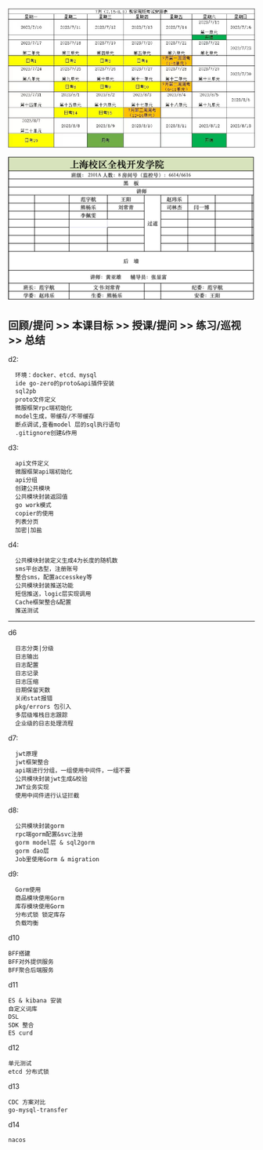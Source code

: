 ![img.png](img.png)

![img_1.png](img_1.png)

回顾/提问 >>
本课目标 >>
授课/提问 >>
练习/巡视 >>
总结 
---



d2: 
```
  环境：docker、etcd、mysql
  ide go-zero的proto&api插件安装
  sql2pb
  proto文件定义
  微服框架rpc端初始化
  model生成，带缓存/不带缓存
  断点调试,查看model 层的sql执行语句
  .gitignore创建&作用
```

d3:
```
  api文件定义
  微服框架api端初始化
  api分组
  创建公共模块
  公共模块封装返回值
  go work模式
  copier的使用
  列表分页
  加密|加盐
```

d4:
```
  公共模块封装定义生成4为长度的随机数
  sms平台选型，注册账号
  整合sms，配置accesskey等
  公共模块封装推送功能
  短信推送，logic层实现调用
  Cache框架整合&配置
  推送测试
```

-----------------------


d6  
```
  日志分类|分级
  日志输出
  日志配置
  日志记录
  日志压缩
  日期保留天数
  关闭stat报错
  pkg/errors 包引入
  多层级堆栈日志跟踪
  企业级的日志处理流程
```

d7:  
```
  jwt原理
  jwt框架整合
  api端进行分组，一组使用中间件，一组不要
  公共模块封装jwt生成&校验
  JWT业务实现
  使用中间件进行认证拦截
```



d8:  
```
  公共模块封装gorm
  rpc端gorm配置&svc注册
  gorm model层 & sql2gorm
  gorm dao层
  Job里使用Gorm & migration
```

d9:
```
  Gorm使用
  商品模块使用Gorm
  库存模块使用Gorm
  分布式锁 锁定库存
  负载均衡
```



d10 
```
BFF搭建
BFF对外提供服务
BFF聚合后端服务
```

d11
```
ES & kibana 安装
自定义词库
DSL
SDK 整合
ES curd
```


d12
```
单元测试
etcd 分布式锁
```

d13
```
CDC 方案对比
go-mysql-transfer
```

d14
```
nacos
```
  